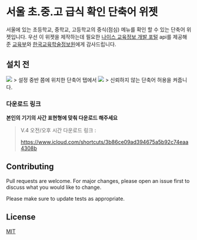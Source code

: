 # **서울 초.중.고 급식 확인 단축어 위젯**

서울에 있는 초등학교, 중학교, 고등학교의 중식(점심) 메뉴를 확인 할 수 있는 단축어 위젯입니다. 우선 이 위젯을 제작하는데 필요한 [나이스 교육정보 개발 포털](https://open.neis.go.kr/portal/mainPage.do) api를 제공해준 [교육부](https://www.moe.go.kr/main.do?s=moe)와 [한국교육학술정보원](https://www.keris.or.kr/main/main.do)에게 감사드립니다. 

## 설치 전

<img src= "https://media.discordapp.net/attachments/1128409819448082445/1129260376521977898/IMG_9179.png?width=306&height=627">
> 설정 중반 쯤에 위치한 단축어 탭에서 
<img src= "https://media.discordapp.net/attachments/1128409819448082445/1129260560140222515/IMG_9180.png?width=306&height=627">
> 신뢰하지 않는 단축어 허용을 켜줍니다.

### 다운로드 링크
**본인의 기기의 사간 표현형에 맞춰 다운로드 해주세요**

> V.4 오전/오후 시간 다운로드 링크 : 
> 
> https://www.icloud.com/shortcuts/3b86ce09ad394675a5b92c74eaa4308b

## Contributing

Pull requests are welcome. For major changes, please open an issue first
to discuss what you would like to change.

Please make sure to update tests as appropriate.

## License



[MIT](https://choosealicense.com/licenses/mit/)



